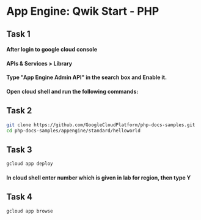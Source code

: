 # App Engine: Qwik Start - PHP
## Task 1

#### After login to google cloud console
#### APIs & Services > Library
#### Type "App Engine Admin API" in the search box and Enable it.
#### Open cloud shell and run the following commands:
## Task 2
```bash
git clone https://github.com/GoogleCloudPlatform/php-docs-samples.git
cd php-docs-samples/appengine/standard/helloworld
```
## Task 3
```bash 
gcloud app deploy
```
#### In cloud shell enter number which is given in lab for region, then type Y
## Task 4
```bash 
gcloud app browse
```
